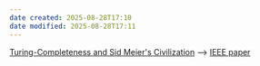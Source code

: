 ```yaml
---
date created: 2025-08-28T17:10
date modified: 2025-08-28T17:11
---
```


[Turing-Completeness and Sid Meier's Civilization](https://adewynter.github.io/notes/civ_utms.html) --> [IEEE paper](https://ieeexplore.ieee.org/document/9756289) 